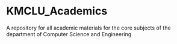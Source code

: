 # KMCLU_Academics
A repository for all academic materials for the core subjects of the department of Computer Science and Engineering
